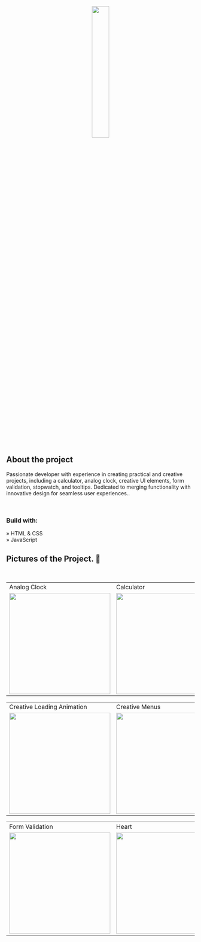 
<div align='center'><img style="width:30%" src='https://github.com/Aashishh1/BASIC-PROJECTS/assets/118424908/ec1045aa-17c1-4504-b879-b32aed3fa80e'/></div>

<h2>About the project</h2>

<p>Passionate developer with experience in creating practical and creative projects, including a calculator, analog clock, 
creative UI elements, form validation, stopwatch, and tooltips. Dedicated to merging functionality with innovative design for seamless user experiences..</p>

<br>
<h3>Build with:</h3>

» HTML & CSS <br>
» JavaScript 
<br>

<h2>Pictures of the Project. 📸</h2>
<br>
<table>
  <tr>
    <td>Analog Clock</td>
     <td>Calculator</td>
    <td>Creative Buttons</td>
  </tr>
  <tr>
    <td><img src="https://github.com/Aashishh1/BASIC-PROJECTS/assets/118424908/02960039-8ac9-4386-a90e-a3c09cf229e8" width=270 height=270></td>
    <td><img src="https://github.com/Aashishh1/BASIC-PROJECTS/assets/118424908/fbc421e5-932a-424d-8738-37b7a5e7e4c2" width=270 height=270></td>
    <td><img src="https://github.com/Aashishh1/BASIC-PROJECTS/assets/118424908/fb0798ad-712d-4df1-bf91-936dc99a7058" width=270 height=270></td>
  </tr>
 </table>
<table>
  <tr>
    <td>Creative Loading Animation</td>
     <td>Creative Menus</td>
    <td>Creative Scrollbar</td>
  </tr>
  <tr>
    <td><img src="https://github.com/Aashishh1/BASIC-PROJECTS/assets/118424908/43d82c10-08e0-4c33-9a3a-ecc36109a8da" width=270 height=270></td>
    <td><img src="https://github.com/Aashishh1/BASIC-PROJECTS/assets/118424908/b2bb2c3c-31f2-4239-bb80-2066586aae98" width=270 height=270></td>
    <td><img src="https://github.com/Aashishh1/BASIC-PROJECTS/assets/118424908/82904a62-e246-4eda-bb45-63d37ba53ef6" width=270 height=270></td>
  </tr>
 </table>

<table>
  <tr>
    <td>Form Validation</td>
     <td>Heart</td>
    <td>Stopwatch</td>
  </tr>
  <tr>
    <td><img src="https://github.com/Aashishh1/BASIC-PROJECTS/assets/118424908/ce8b90ab-3184-4bcb-81da-b3fd2ac7e374" width=270 height=270></td>
    <td><img src="https://github.com/Aashishh1/BASIC-PROJECTS/assets/118424908/ea6764b4-f004-40e7-b86a-cc6623efe222" width=270 height=270></td>
    <td><img src="https://github.com/Aashishh1/BASIC-PROJECTS/assets/118424908/768158f8-a9fe-4c38-8401-9caff89a172b" width=270 height=270></td>
  </tr>
 </table>
